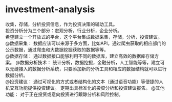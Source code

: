 # investment-analysis
收集，存储，分析投资信息，作为投资决策的辅助工具。   
投资分析分为三个部分：宏观分析，行业分析，企业分析。   
希望建立一个开放式的平台，这个平台集成数据采集，存储，分析，投资建议。
  @数据采集： 
       数据应该可以来源于多方面，比如API，通过爬虫获取的相应部门的公示数据，通过爬虫和大数据挖掘获取的数据等等。  
  @数据存储： 
       通过数据接口能够利用不同的数据库，建立高效的数据库存储方案。 
  @数据分析技术： 
       统计分析，数据挖掘，金融分析，人工智能等等，建立可以无缝接入的数据分析系统，只要添加新的分析工具和相应的数据结构就可以进行数据分析。   
  @投资建议： 
       通过可视化的方式或者结构化的文本（通过语音功能）等便捷的人机交互功能提供投资建议。 
       定期出具标准化的投资分析和投资建议报告。 
  @其他功能： 
       对于正在投资或意向投资进行跟踪分析和风险控制。 
